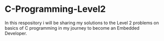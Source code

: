 # C-Programming-Level2
In this respository i will be sharing my solutions to the Level 2 problems on basics of C programming in my journey to become an Embedded Developer.
